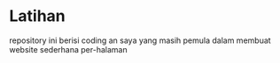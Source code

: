 # Latihan
repository ini berisi coding an saya yang masih pemula dalam membuat website sederhana per-halaman
